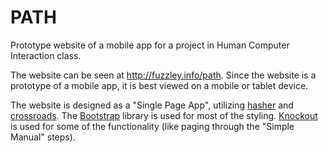 PATH
====

Prototype website of a mobile app for a project in Human Computer Interaction class.

The website can be seen at http://fuzzley.info/path. Since the website is a prototype of a mobile app, it is best viewed on a mobile or tablet device.

The website is designed as a "Single Page App", utilizing [hasher](https://github.com/millermedeiros/hasher/) and [crossroads](https://millermedeiros.github.io/crossroads.js/).
The [Bootstrap](http://getbootstrap.com/) library is used for most of the styling.
[Knockout](http://knockoutjs.com/) is used for some of the functionality (like paging through the "Simple Manual" steps).
